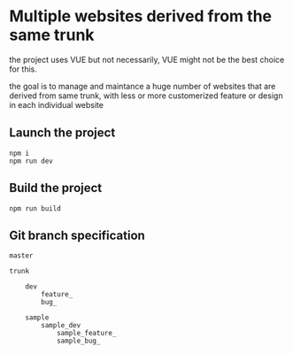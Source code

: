 # Multiple websites derived from the same trunk

the project uses VUE but not necessarily, VUE might not be the best choice for this.

the goal is to manage and maintance a huge number of websites that are derived from same trunk, with less or more customerized feature or design in each individual website

## Launch the project

```
npm i
npm run dev
```

## Build the project

```
npm run build
```

## Git branch specification

```
master

trunk

    dev
        feature_
        bug_

    sample
        sample_dev
            sample_feature_
            sample_bug_
```
